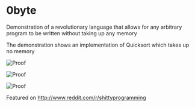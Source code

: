 0byte
=====

Demonstration of a revolutionary language that allows for any arbitrary program to be written without taking up any memory

The demonstration shows an implementation of Quicksort which takes up no memory

![Proof](https://raw.github.com/MarkDunne/0byte/master/proof.png)

![Proof](https://raw.github.com/MarkDunne/0byte/master/proof2.png)

![Proof](https://raw.github.com/MarkDunne/0byte/master/proof3.png)

Featured on http://www.reddit.com/r/shittyprogramming
